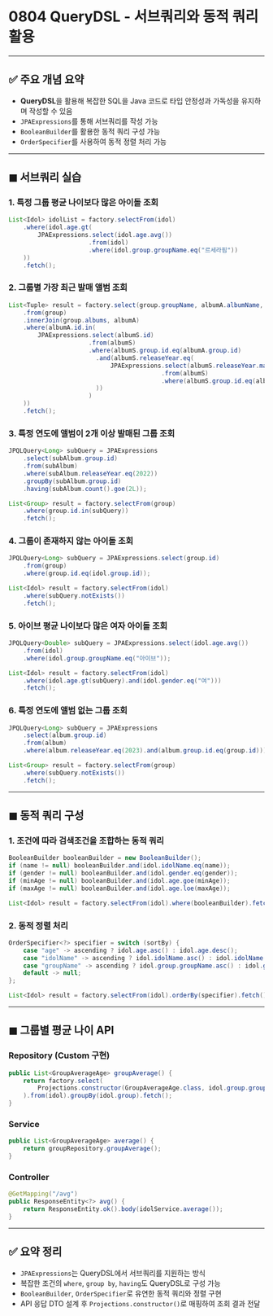 # 0804 QueryDSL - 서브쿼리와 동적 쿼리 활용

---

## ✅ 주요 개념 요약

* **QueryDSL**을 활용해 복잡한 SQL을 Java 코드로 타입 안정성과 가독성을 유지하며 작성할 수 있음
* `JPAExpressions`를 통해 서브쿼리를 작성 가능
* `BooleanBuilder`를 활용한 동적 쿼리 구성 가능
* `OrderSpecifier`를 사용하여 동적 정렬 처리 가능

---

## ◼ 서브쿼리 실습

### 1. 특정 그룹 평균 나이보다 많은 아이돌 조회

```java
List<Idol> idolList = factory.selectFrom(idol)
    .where(idol.age.gt(
        JPAExpressions.select(idol.age.avg())
                      .from(idol)
                      .where(idol.group.groupName.eq("르세라핌"))
    ))
    .fetch();
```

### 2. 그룹별 가장 최근 발매 앨범 조회

```java
List<Tuple> result = factory.select(group.groupName, albumA.albumName, albumA.releaseYear)
    .from(group)
    .innerJoin(group.albums, albumA)
    .where(albumA.id.in(
        JPAExpressions.select(albumS.id)
                      .from(albumS)
                      .where(albumS.group.id.eq(albumA.group.id)
                        .and(albumS.releaseYear.eq(
                            JPAExpressions.select(albumS.releaseYear.max())
                                          .from(albumS)
                                          .where(albumS.group.id.eq(albumA.group.id))
                        ))
                      )
    ))
    .fetch();
```

### 3. 특정 연도에 앨범이 2개 이상 발매된 그룹 조회

```java
JPQLQuery<Long> subQuery = JPAExpressions
    .select(subAlbum.group.id)
    .from(subAlbum)
    .where(subAlbum.releaseYear.eq(2022))
    .groupBy(subAlbum.group.id)
    .having(subAlbum.count().goe(2L));

List<Group> result = factory.selectFrom(group)
    .where(group.id.in(subQuery))
    .fetch();
```

### 4. 그룹이 존재하지 않는 아이돌 조회

```java
JPQLQuery<Long> subQuery = JPAExpressions.select(group.id)
    .from(group)
    .where(group.id.eq(idol.group.id));

List<Idol> result = factory.selectFrom(idol)
    .where(subQuery.notExists())
    .fetch();
```

### 5. 아이브 평균 나이보다 많은 여자 아이돌 조회

```java
JPQLQuery<Double> subQuery = JPAExpressions.select(idol.age.avg())
    .from(idol)
    .where(idol.group.groupName.eq("아이브"));

List<Idol> result = factory.selectFrom(idol)
    .where(idol.age.gt(subQuery).and(idol.gender.eq("여")))
    .fetch();
```

### 6. 특정 연도에 앨범 없는 그룹 조회

```java
JPQLQuery<Long> subQuery = JPAExpressions
    .select(album.group.id)
    .from(album)
    .where(album.releaseYear.eq(2023).and(album.group.id.eq(group.id)));

List<Group> result = factory.selectFrom(group)
    .where(subQuery.notExists())
    .fetch();
```

---

## ◼ 동적 쿼리 구성

### 1. 조건에 따라 검색조건을 조합하는 동적 쿼리

```java
BooleanBuilder booleanBuilder = new BooleanBuilder();
if (name != null) booleanBuilder.and(idol.idolName.eq(name));
if (gender != null) booleanBuilder.and(idol.gender.eq(gender));
if (minAge != null) booleanBuilder.and(idol.age.goe(minAge));
if (maxAge != null) booleanBuilder.and(idol.age.loe(maxAge));

List<Idol> result = factory.selectFrom(idol).where(booleanBuilder).fetch();
```

### 2. 동적 정렬 처리

```java
OrderSpecifier<?> specifier = switch (sortBy) {
    case "age" -> ascending ? idol.age.asc() : idol.age.desc();
    case "idolName" -> ascending ? idol.idolName.asc() : idol.idolName.desc();
    case "groupName" -> ascending ? idol.group.groupName.asc() : idol.group.groupName.desc();
    default -> null;
};

List<Idol> result = factory.selectFrom(idol).orderBy(specifier).fetch();
```

---

## ◼ 그룹별 평균 나이 API

### Repository (Custom 구현)

```java
public List<GroupAverageAge> groupAverage() {
    return factory.select(
        Projections.constructor(GroupAverageAge.class, idol.group.groupName, idol.age.avg())
    ).from(idol).groupBy(idol.group).fetch();
}
```

### Service

```java
public List<GroupAverageAge> average() {
    return groupRepository.groupAverage();
}
```

### Controller

```java
@GetMapping("/avg")
public ResponseEntity<?> avg() {
    return ResponseEntity.ok().body(idolService.average());
}
```

---

## ✅ 요약 정리

* `JPAExpressions`는 QueryDSL에서 서브쿼리를 지원하는 방식
* 복잡한 조건의 `where`, `group by`, `having`도 QueryDSL로 구성 가능
* `BooleanBuilder`, `OrderSpecifier`로 유연한 동적 쿼리와 정렬 구현
* API 응답 DTO 설계 후 `Projections.constructor()`로 매핑하여 조회 결과 전달
